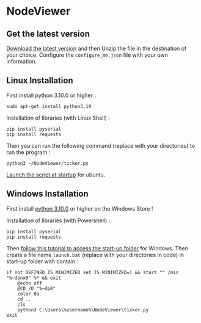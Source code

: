 # NodeViewer

## Get the latest version

[Download the latest version](https://github.com/Skyedge1903/NodeViewer/archive/refs/heads/main.zip)
and then Unzip the file in the destination of your choice.
Configure the `configure_me.json` file with your own information.

## Linux Installation

First install python 3.10.0 or higher :
```console
sudo apt-get install python3.10
```

Installation of libraries (with Linux Shell) :

```console
pip install pyserial
pip install requests
```

Then you can run the following command (replace with your directories) to run the program :
```console
python3 ~/NodeViewer/ticker.py
```

[Launch the script at startup](https://help.ubuntu.com/stable/ubuntu-help/startup-applications.html.en)
for ubuntu.

## Windows Installation

First install [python 3.10.0](https://apps.microsoft.com/store/detail/python-310/9PJPW5LDXLZ5?hl=en-us&gl=us)
or higher on the Windows Store !

Installation of libraries (with Powershell) :

```console
pip install pyserial
pip install requests
```

Then [follow this tutorial to access the start-up folder](https://support.microsoft.com/en-us/windows/add-an-app-to-run-automatically-at-startup-in-windows-10-150da165-dcd9-7230-517b-cf3c295d89dd)
for Windows. Then create a file name `launch.bat` (replace with your directories in code) in start-up folder with contain :

```batch
if not DEFINED IS_MINIMIZED set IS_MINIMIZED=1 && start "" /min "%~dpnx0" %* && exit
	@echo off
	@CD /D "%~dp0"
	color 0a
	cd ..
	cls
	python3 C:\Users\%username%\NodeViewer\ticker.py
exit
```
